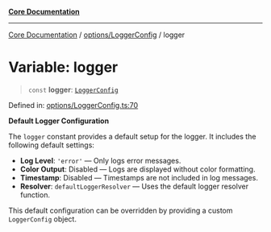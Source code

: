 [**Core Documentation**](../../../README.md)

***

[Core Documentation](../../../README.md) / [options/LoggerConfig](../README.md) / logger

# Variable: logger

> `const` **logger**: [`LoggerConfig`](../interfaces/LoggerConfig.md)

Defined in: [options/LoggerConfig.ts:70](https://github.com/stonemjs/core/blob/65c9e07f9d264b07f6e4091fcc29046b5ca8ea45/src/options/LoggerConfig.ts#L70)

**Default Logger Configuration**

The `logger` constant provides a default setup for the logger.
It includes the following default settings:

- **Log Level**: `'error'` — Only logs error messages.
- **Color Output**: Disabled — Logs are displayed without color formatting.
- **Timestamp**: Disabled — Timestamps are not included in log messages.
- **Resolver**: `defaultLoggerResolver` — Uses the default logger resolver function.

This default configuration can be overridden by providing a custom `LoggerConfig` object.
